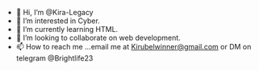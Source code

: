- 👋 Hi, I’m @Kira-Legacy
- 👀 I’m interested in Cyber.
- 🌱 I’m currently learning HTML.
- 💞️ I’m looking to collaborate on web development.
- 📫 How to reach me ...email me at Kirubelwinner@gmail.com or DM on telegram @Brightlife23

<!---
Kira-Legacy/Kira-Legacy is a ✨ special ✨ repository because its `README.md` (this file) appears on your GitHub profile.
You can click the Preview link to take a look at your changes.
--->
